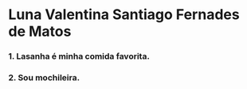 # Luna Valentina Santiago Fernades de Matos

### 1. Lasanha  é minha  comida favorita.

### 2. Sou mochileira.
